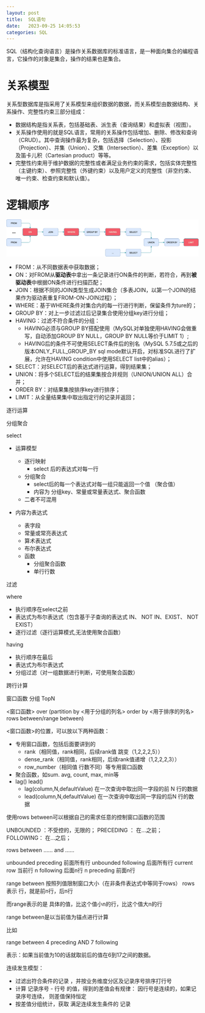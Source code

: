 ```yaml
---
layout: post
title:  SQL语句
date:   2023-09-25 14:05:53
categories: SQL
---
```


SQL（结构化查询语言）是操作关系数据库的标准语言，是一种面向集合的编程语言，它操作的对象是集合，操作的结果也是集合。

# 关系模型

关系型数据库是指采用了关系模型来组织数据的数据，而关系模型由数据结构、关系操作、完整性约束三部分组成：

* 数据结构是指关系表，包括基础表、派生表（查询结果）和虚拟表（视图）。
* 关系操作使用的就是SQL语言，常用的关系操作包括增加、删除、修改和查询（CRUD）。其中查询操作最为复杂，包括选择（Selection）、投影（Projection）、并集（Union）、交集（Intersection）、差集（Exception）以及笛卡儿积（Cartesian product）等等。
* 完整性约束用于维护数据的完整性或者满足业务约束的需求，包括实体完整性（主键约束）、参照完整性（外键约束）以及用户定义的完整性（非空约束、唯一约束、检查约束和默认值）。


# 逻辑顺序


![SQL 逻辑顺序](image/sql_order.png)

* FROM：从不同数据表中获取数据；
* ON：对FROM从**驱动表**中拿出一条记录进行ON条件的判断，若符合，再到**被驱动表**中根据ON条件进行扫描匹配；
* JOIN：根据不同的JOIN类型生成JOIN集合（多表JOIN，以第一个JOIN的结果作为驱动表重复FROM-ON-JOIN过程）；
* WHERE：基于WHERE条件对集合内的每一行进行判断，保留条件为ture的；
* GROUP BY：对上一步过滤过后记录集合使用分组key进行分组；
* HAVING：过滤不符合条件的分组：
  * HAVING必须与GROUP BY搭配使用（MySQL对单独使用HAVING会做重写，自动添加GROUP BY NULL，GROUP BY NULL等价于LIMIT 1）;
  * HAVING后的条件不可使用SELECT条件后的别名（MySQL 5.7.5或之后的版本ONLY_FULL_GROUP_BY sql mode默认开启，对标准SQL进行了扩展，允许在HAVING condition中使用SELECT list中的alias）；
* SELECT：对SELECT后的表达式进行运算，得到结果集；
* UNION：将多个SELECT后的结果集按合并规则（UNION/UNION ALL）合并；
* ORDER BY：对结果集按排序key进行排序；
* LIMIT：从全量结果集中取出指定行的记录并返回；







逐行运算

分组聚合


select
* 运算模型
    * 逐行映射
        * select 后的表达式对每一行
    * 分组聚合
        * select后的每一个表达式对每一组只能返回一个值 （聚合值）
        * 内容为 分组key、常量或常量表达式、聚合函数
    * 二者不可混用

* 内容为表达式
    * 表字段
    * 常量或常亮表达式
    * 算术表达式
    * 布尔表达式
    * 函数
        * 分组聚合函数
        * 单行行数


过滤

where
* 执行顺序在select之前
* 表达式为布尔表达式（包含基于子查询的表达式 IN、 NOT IN、EXIST、 NOT EXIST）
* 逐行过滤（逐行运算模式,无法使用聚合函数）

having
* 执行顺序在最后
* 表达式为布尔表达式
* 分组过滤（对一组数据进行判断，可使用聚合函数）


跨行计算

窗口函数  分组  TopN

<窗口函数> over (partition by <用于分组的列名>  order by <用于排序的列名>  rows between/range between)

<窗口函数>的位置，可以放以下两种函数：
*  专用窗口函数，包括后面要讲到的
    * rank（相同值，rank相同，后续rank值 跳变（1,2,2,2,5））
    * dense_rank（相同值，rank相同，后续rank值递增（1,2,2,2,3））
    *  row_number（相同值 行数不同）等专用窗口函数
*  聚合函数，如sum. avg, count, max, min等
* lag()  lead()
    * lag(column,N,defaultValue)   在一次查询中取出同一字段的前 N 行的数据
    * lead(column,N,defaultValue)   在一次查询中取出同一字段的后N 行的数据



使用rows between可以根据自己的需求任意的控制窗口函数的范围

UNBOUNDED ：不受控的，无限的；
PRECEDING ： 在…之前；
FOLLOWING： 在…之后；

rows between …… and ……

unbounded preceding 前面所有行
unbounded following 后面所有行
current row 当前行
n following  后面n行
n preceding  前面n行




range between 按照列值限制窗口大小（在非条件表达式中等同于rows）
rows表示 行，就是前n行，后n行

而range表示的是 具体的值，比这个值小n的行，比这个值大n的行

range between是以当前值为锚点进行计算

比如

range between 4 preceding AND 7 following

表示：如果当前值为10的话就取前后的值在6到17之间的数据。




连续发生模型：

* 过滤出符合条件的记录 ，并按业务维度分区及记录序号排序打行号
* 计算 记录序号 - 行号 的值，得到的差值会有规律：  因行号是连续的，如果记录序号连续， 则差值保持恒定
* 按差值分组统计，获取 满足连续发生条件的 记录